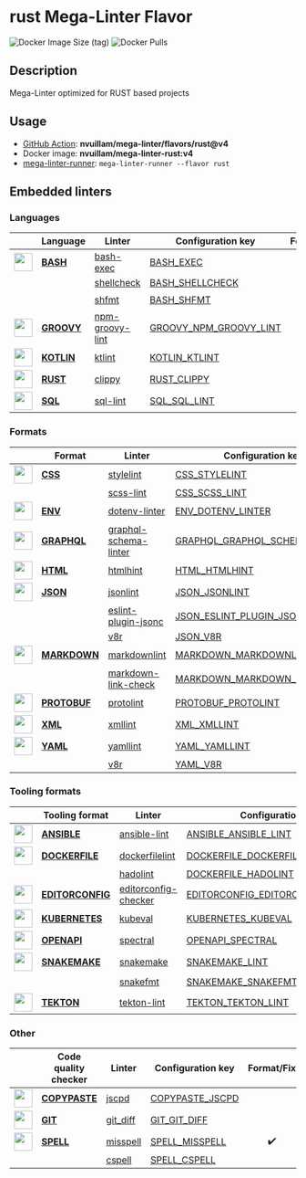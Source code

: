 # rust Mega-Linter Flavor

![Docker Image Size (tag)](https://img.shields.io/docker/image-size/nvuillam/mega-linter-rust/v4)
![Docker Pulls](https://img.shields.io/docker/pulls/nvuillam/mega-linter-rust)

## Description

Mega-Linter optimized for RUST based projects

## Usage

- [GitHub Action](https://nvuillam.github.io/mega-linter/installation/#github-action): **nvuillam/mega-linter/flavors/rust@v4**
- Docker image: **nvuillam/mega-linter-rust:v4**
- [mega-linter-runner](https://nvuillam.github.io/mega-linter/mega-linter-runner/): `mega-linter-runner --flavor rust`

## Embedded linters

### Languages

| <!-- --> | Language | Linter | Configuration key | Format/Fix |
| :---: | ----------------- | -------------- | ------------ | :-----: |
| <img src="https://github.com/nvuillam/mega-linter/raw/master/docs/assets/icons/bash.ico" alt="" height="32px" class="megalinter-icon"></a> <!-- linter-icon --> | [**BASH**](https://nvuillam.github.io/mega-linter/descriptors/bash/) | [bash-exec](https://nvuillam.github.io/mega-linter/descriptors/bash_bash_exec/)| [BASH_EXEC](https://nvuillam.github.io/mega-linter/descriptors/bash_bash_exec/)|  |
| <!-- --> <!-- linter-icon --> |  | [shellcheck](https://nvuillam.github.io/mega-linter/descriptors/bash_shellcheck/)| [BASH_SHELLCHECK](https://nvuillam.github.io/mega-linter/descriptors/bash_shellcheck/)|  |
| <!-- --> <!-- linter-icon --> |  | [shfmt](https://nvuillam.github.io/mega-linter/descriptors/bash_shfmt/)| [BASH_SHFMT](https://nvuillam.github.io/mega-linter/descriptors/bash_shfmt/)| :heavy_check_mark: |
| <img src="https://github.com/nvuillam/mega-linter/raw/master/docs/assets/icons/groovy.ico" alt="" height="32px" class="megalinter-icon"></a> <!-- linter-icon --> | [**GROOVY**](https://nvuillam.github.io/mega-linter/descriptors/groovy/) | [npm-groovy-lint](https://nvuillam.github.io/mega-linter/descriptors/groovy_npm_groovy_lint/)| [GROOVY_NPM_GROOVY_LINT](https://nvuillam.github.io/mega-linter/descriptors/groovy_npm_groovy_lint/)| :heavy_check_mark: |
| <img src="https://github.com/nvuillam/mega-linter/raw/master/docs/assets/icons/kotlin.ico" alt="" height="32px" class="megalinter-icon"></a> <!-- linter-icon --> | [**KOTLIN**](https://nvuillam.github.io/mega-linter/descriptors/kotlin/) | [ktlint](https://nvuillam.github.io/mega-linter/descriptors/kotlin_ktlint/)| [KOTLIN_KTLINT](https://nvuillam.github.io/mega-linter/descriptors/kotlin_ktlint/)| :heavy_check_mark: |
| <img src="https://github.com/nvuillam/mega-linter/raw/master/docs/assets/icons/rust.ico" alt="" height="32px" class="megalinter-icon"></a> <!-- linter-icon --> | [**RUST**](https://nvuillam.github.io/mega-linter/descriptors/rust/) | [clippy](https://nvuillam.github.io/mega-linter/descriptors/rust_clippy/)| [RUST_CLIPPY](https://nvuillam.github.io/mega-linter/descriptors/rust_clippy/)|  |
| <img src="https://github.com/nvuillam/mega-linter/raw/master/docs/assets/icons/sql.ico" alt="" height="32px" class="megalinter-icon"></a> <!-- linter-icon --> | [**SQL**](https://nvuillam.github.io/mega-linter/descriptors/sql/) | [sql-lint](https://nvuillam.github.io/mega-linter/descriptors/sql_sql_lint/)| [SQL_SQL_LINT](https://nvuillam.github.io/mega-linter/descriptors/sql_sql_lint/)|  |

### Formats

| <!-- --> | Format | Linter | Configuration key | Format/Fix |
| :---: | ----------------- | -------------- | ------------ | :-----: |
| <img src="https://github.com/nvuillam/mega-linter/raw/master/docs/assets/icons/css.ico" alt="" height="32px" class="megalinter-icon"></a> <!-- linter-icon --> | [**CSS**](https://nvuillam.github.io/mega-linter/descriptors/css/) | [stylelint](https://nvuillam.github.io/mega-linter/descriptors/css_stylelint/)| [CSS_STYLELINT](https://nvuillam.github.io/mega-linter/descriptors/css_stylelint/)| :heavy_check_mark: |
| <!-- --> <!-- linter-icon --> |  | [scss-lint](https://nvuillam.github.io/mega-linter/descriptors/css_scss_lint/)| [CSS_SCSS_LINT](https://nvuillam.github.io/mega-linter/descriptors/css_scss_lint/)|  |
| <img src="https://github.com/nvuillam/mega-linter/raw/master/docs/assets/icons/env.ico" alt="" height="32px" class="megalinter-icon"></a> <!-- linter-icon --> | [**ENV**](https://nvuillam.github.io/mega-linter/descriptors/env/) | [dotenv-linter](https://nvuillam.github.io/mega-linter/descriptors/env_dotenv_linter/)| [ENV_DOTENV_LINTER](https://nvuillam.github.io/mega-linter/descriptors/env_dotenv_linter/)| :heavy_check_mark: |
| <img src="https://github.com/nvuillam/mega-linter/raw/master/docs/assets/icons/graphql.ico" alt="" height="32px" class="megalinter-icon"></a> <!-- linter-icon --> | [**GRAPHQL**](https://nvuillam.github.io/mega-linter/descriptors/graphql/) | [graphql-schema-linter](https://nvuillam.github.io/mega-linter/descriptors/graphql_graphql_schema_linter/)| [GRAPHQL_GRAPHQL_SCHEMA_LINTER](https://nvuillam.github.io/mega-linter/descriptors/graphql_graphql_schema_linter/)|  |
| <img src="https://github.com/nvuillam/mega-linter/raw/master/docs/assets/icons/html.ico" alt="" height="32px" class="megalinter-icon"></a> <!-- linter-icon --> | [**HTML**](https://nvuillam.github.io/mega-linter/descriptors/html/) | [htmlhint](https://nvuillam.github.io/mega-linter/descriptors/html_htmlhint/)| [HTML_HTMLHINT](https://nvuillam.github.io/mega-linter/descriptors/html_htmlhint/)|  |
| <img src="https://github.com/nvuillam/mega-linter/raw/master/docs/assets/icons/json.ico" alt="" height="32px" class="megalinter-icon"></a> <!-- linter-icon --> | [**JSON**](https://nvuillam.github.io/mega-linter/descriptors/json/) | [jsonlint](https://nvuillam.github.io/mega-linter/descriptors/json_jsonlint/)| [JSON_JSONLINT](https://nvuillam.github.io/mega-linter/descriptors/json_jsonlint/)|  |
| <!-- --> <!-- linter-icon --> |  | [eslint-plugin-jsonc](https://nvuillam.github.io/mega-linter/descriptors/json_eslint_plugin_jsonc/)| [JSON_ESLINT_PLUGIN_JSONC](https://nvuillam.github.io/mega-linter/descriptors/json_eslint_plugin_jsonc/)| :heavy_check_mark: |
| <!-- --> <!-- linter-icon --> |  | [v8r](https://nvuillam.github.io/mega-linter/descriptors/json_v8r/)| [JSON_V8R](https://nvuillam.github.io/mega-linter/descriptors/json_v8r/)|  |
| <img src="https://github.com/nvuillam/mega-linter/raw/master/docs/assets/icons/markdown.ico" alt="" height="32px" class="megalinter-icon"></a> <!-- linter-icon --> | [**MARKDOWN**](https://nvuillam.github.io/mega-linter/descriptors/markdown/) | [markdownlint](https://nvuillam.github.io/mega-linter/descriptors/markdown_markdownlint/)| [MARKDOWN_MARKDOWNLINT](https://nvuillam.github.io/mega-linter/descriptors/markdown_markdownlint/)| :heavy_check_mark: |
| <!-- --> <!-- linter-icon --> |  | [markdown-link-check](https://nvuillam.github.io/mega-linter/descriptors/markdown_markdown_link_check/)| [MARKDOWN_MARKDOWN_LINK_CHECK](https://nvuillam.github.io/mega-linter/descriptors/markdown_markdown_link_check/)|  |
| <img src="https://github.com/nvuillam/mega-linter/raw/master/docs/assets/icons/protobuf.ico" alt="" height="32px" class="megalinter-icon"></a> <!-- linter-icon --> | [**PROTOBUF**](https://nvuillam.github.io/mega-linter/descriptors/protobuf/) | [protolint](https://nvuillam.github.io/mega-linter/descriptors/protobuf_protolint/)| [PROTOBUF_PROTOLINT](https://nvuillam.github.io/mega-linter/descriptors/protobuf_protolint/)| :heavy_check_mark: |
| <img src="https://github.com/nvuillam/mega-linter/raw/master/docs/assets/icons/xml.ico" alt="" height="32px" class="megalinter-icon"></a> <!-- linter-icon --> | [**XML**](https://nvuillam.github.io/mega-linter/descriptors/xml/) | [xmllint](https://nvuillam.github.io/mega-linter/descriptors/xml_xmllint/)| [XML_XMLLINT](https://nvuillam.github.io/mega-linter/descriptors/xml_xmllint/)|  |
| <img src="https://github.com/nvuillam/mega-linter/raw/master/docs/assets/icons/yaml.ico" alt="" height="32px" class="megalinter-icon"></a> <!-- linter-icon --> | [**YAML**](https://nvuillam.github.io/mega-linter/descriptors/yaml/) | [yamllint](https://nvuillam.github.io/mega-linter/descriptors/yaml_yamllint/)| [YAML_YAMLLINT](https://nvuillam.github.io/mega-linter/descriptors/yaml_yamllint/)|  |
| <!-- --> <!-- linter-icon --> |  | [v8r](https://nvuillam.github.io/mega-linter/descriptors/yaml_v8r/)| [YAML_V8R](https://nvuillam.github.io/mega-linter/descriptors/yaml_v8r/)|  |

### Tooling formats

| <!-- --> | Tooling format | Linter | Configuration key | Format/Fix |
| :---: | ----------------- | -------------- | ------------ | :-----: |
| <img src="https://github.com/nvuillam/mega-linter/raw/master/docs/assets/icons/ansible.ico" alt="" height="32px" class="megalinter-icon"></a> <!-- linter-icon --> | [**ANSIBLE**](https://nvuillam.github.io/mega-linter/descriptors/ansible/) | [ansible-lint](https://nvuillam.github.io/mega-linter/descriptors/ansible_ansible_lint/)| [ANSIBLE_ANSIBLE_LINT](https://nvuillam.github.io/mega-linter/descriptors/ansible_ansible_lint/)|  |
| <img src="https://github.com/nvuillam/mega-linter/raw/master/docs/assets/icons/dockerfile.ico" alt="" height="32px" class="megalinter-icon"></a> <!-- linter-icon --> | [**DOCKERFILE**](https://nvuillam.github.io/mega-linter/descriptors/dockerfile/) | [dockerfilelint](https://nvuillam.github.io/mega-linter/descriptors/dockerfile_dockerfilelint/)| [DOCKERFILE_DOCKERFILELINT](https://nvuillam.github.io/mega-linter/descriptors/dockerfile_dockerfilelint/)|  |
| <!-- --> <!-- linter-icon --> |  | [hadolint](https://nvuillam.github.io/mega-linter/descriptors/dockerfile_hadolint/)| [DOCKERFILE_HADOLINT](https://nvuillam.github.io/mega-linter/descriptors/dockerfile_hadolint/)|  |
| <img src="https://github.com/nvuillam/mega-linter/raw/master/docs/assets/icons/editorconfig.ico" alt="" height="32px" class="megalinter-icon"></a> <!-- linter-icon --> | [**EDITORCONFIG**](https://nvuillam.github.io/mega-linter/descriptors/editorconfig/) | [editorconfig-checker](https://nvuillam.github.io/mega-linter/descriptors/editorconfig_editorconfig_checker/)| [EDITORCONFIG_EDITORCONFIG_CHECKER](https://nvuillam.github.io/mega-linter/descriptors/editorconfig_editorconfig_checker/)|  |
| <img src="https://github.com/nvuillam/mega-linter/raw/master/docs/assets/icons/kubernetes.ico" alt="" height="32px" class="megalinter-icon"></a> <!-- linter-icon --> | [**KUBERNETES**](https://nvuillam.github.io/mega-linter/descriptors/kubernetes/) | [kubeval](https://nvuillam.github.io/mega-linter/descriptors/kubernetes_kubeval/)| [KUBERNETES_KUBEVAL](https://nvuillam.github.io/mega-linter/descriptors/kubernetes_kubeval/)|  |
| <img src="https://github.com/nvuillam/mega-linter/raw/master/docs/assets/icons/openapi.ico" alt="" height="32px" class="megalinter-icon"></a> <!-- linter-icon --> | [**OPENAPI**](https://nvuillam.github.io/mega-linter/descriptors/openapi/) | [spectral](https://nvuillam.github.io/mega-linter/descriptors/openapi_spectral/)| [OPENAPI_SPECTRAL](https://nvuillam.github.io/mega-linter/descriptors/openapi_spectral/)|  |
| <img src="https://github.com/nvuillam/mega-linter/raw/master/docs/assets/icons/snakemake.ico" alt="" height="32px" class="megalinter-icon"></a> <!-- linter-icon --> | [**SNAKEMAKE**](https://nvuillam.github.io/mega-linter/descriptors/snakemake/) | [snakemake](https://nvuillam.github.io/mega-linter/descriptors/snakemake_snakemake/)| [SNAKEMAKE_LINT](https://nvuillam.github.io/mega-linter/descriptors/snakemake_snakemake/)|  |
| <!-- --> <!-- linter-icon --> |  | [snakefmt](https://nvuillam.github.io/mega-linter/descriptors/snakemake_snakefmt/)| [SNAKEMAKE_SNAKEFMT](https://nvuillam.github.io/mega-linter/descriptors/snakemake_snakefmt/)| :heavy_check_mark: |
| <img src="https://github.com/nvuillam/mega-linter/raw/master/docs/assets/icons/tekton.ico" alt="" height="32px" class="megalinter-icon"></a> <!-- linter-icon --> | [**TEKTON**](https://nvuillam.github.io/mega-linter/descriptors/tekton/) | [tekton-lint](https://nvuillam.github.io/mega-linter/descriptors/tekton_tekton_lint/)| [TEKTON_TEKTON_LINT](https://nvuillam.github.io/mega-linter/descriptors/tekton_tekton_lint/)|  |

### Other

| <!-- --> | Code quality checker | Linter | Configuration key | Format/Fix |
| :---: | ----------------- | -------------- | ------------ | :-----: |
| <img src="https://github.com/nvuillam/mega-linter/raw/master/docs/assets/icons/copypaste.ico" alt="" height="32px" class="megalinter-icon"></a> <!-- linter-icon --> | [**COPYPASTE**](https://nvuillam.github.io/mega-linter/descriptors/copypaste/) | [jscpd](https://nvuillam.github.io/mega-linter/descriptors/copypaste_jscpd/)| [COPYPASTE_JSCPD](https://nvuillam.github.io/mega-linter/descriptors/copypaste_jscpd/)|  |
| <img src="https://github.com/nvuillam/mega-linter/raw/master/docs/assets/icons/git.ico" alt="" height="32px" class="megalinter-icon"></a> <!-- linter-icon --> | [**GIT**](https://nvuillam.github.io/mega-linter/descriptors/git/) | [git_diff](https://nvuillam.github.io/mega-linter/descriptors/git_git_diff/)| [GIT_GIT_DIFF](https://nvuillam.github.io/mega-linter/descriptors/git_git_diff/)|  |
| <img src="https://github.com/nvuillam/mega-linter/raw/master/docs/assets/icons/spell.ico" alt="" height="32px" class="megalinter-icon"></a> <!-- linter-icon --> | [**SPELL**](https://nvuillam.github.io/mega-linter/descriptors/spell/) | [misspell](https://nvuillam.github.io/mega-linter/descriptors/spell_misspell/)| [SPELL_MISSPELL](https://nvuillam.github.io/mega-linter/descriptors/spell_misspell/)| :heavy_check_mark: |
| <!-- --> <!-- linter-icon --> |  | [cspell](https://nvuillam.github.io/mega-linter/descriptors/spell_cspell/)| [SPELL_CSPELL](https://nvuillam.github.io/mega-linter/descriptors/spell_cspell/)|  |

